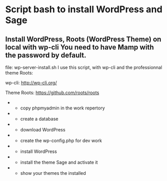 Script bash to install WordPress and Sage
============================

Install WordPress, Roots (WordPress Theme) on local with wp-cli
You need to have Mamp with the password by default.
------------------------------------------------------------------

file: wp-server-install.sh
I use this script, with wp-cli and the professionnal theme Roots:

wp-cli: http://wp-cli.org/

Theme Roots: https://github.com/roots/roots

* - copy phpmyadmin in the work repertory

* - create a database

* - download WordPress

* - create the wp-config.php for dev work

* - install WordPress

* - install the theme Sage and activate it

* - show your themes the installed


